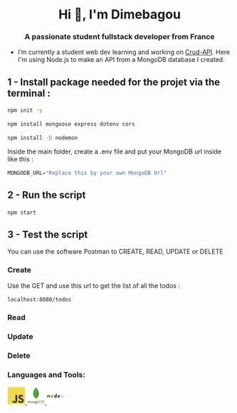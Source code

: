 <h1 align="center">Hi 👋, I'm Dimebagou</h1>
<h3 align="center">A passionate student fullstack developer from France</h3>

- I’m currently a student web dev learning and working on [Crud-API](https://github.com/Dimebagou/crud-API). Here I'm using Node.js to make an API from a MongoDB database I created.

<h2 align="left">1 - Install package needed for the projet via the terminal :</h3>

```bash
npm init -y
```
```bash
npm install mongoose express dotenv cors
```
```bash
npm install -D nodemon
```

<p>Inside the main folder, create a .env file and put your MongoDB url inside like this :</p>

```javascript
MONGODB_URL="Replace this by your own MongoDB Url"
```

<h2 align="left">2 - Run the script</h3>

```bash
npm start
```

<h2 align="left">3 - Test the script</h3>

<p>You can use the software Postman to CREATE, READ, UPDATE or DELETE </p>

<h3 align="left">Create</h2>
<p>Use the GET and use this url to get the list of all the todos :</p>

```bash
localhost:8080/todos
```
<h3 align="left">Read</h2>
<h3 align="left">Update</h2>
<h3 align="left">Delete</h2>

<h3 align="left">Languages and Tools:</h3>
<p align="left"> <a href="https://developer.mozilla.org/en-US/docs/Web/JavaScript" target="_blank" rel="noreferrer"> <img src="https://raw.githubusercontent.com/devicons/devicon/master/icons/javascript/javascript-original.svg" alt="javascript" width="40" height="40"/> </a> <a href="https://www.mongodb.com/" target="_blank" rel="noreferrer"> <img src="https://raw.githubusercontent.com/devicons/devicon/master/icons/mongodb/mongodb-original-wordmark.svg" alt="mongodb" width="40" height="40"/> </a> <a href="https://nodejs.org" target="_blank" rel="noreferrer"> <img src="https://raw.githubusercontent.com/devicons/devicon/master/icons/nodejs/nodejs-original-wordmark.svg" alt="nodejs" width="40" height="40"/> </a> </p>
